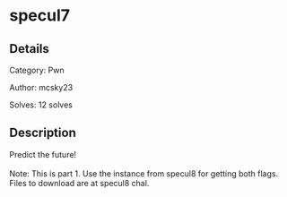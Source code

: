 # specul7

## Details
Category: Pwn

Author: mcsky23

Solves: 12 solves

## Description

Predict the future!</br></br>
Note: This is part 1. Use the instance from specul8 for getting both flags. Files to download are at specul8 chal.

